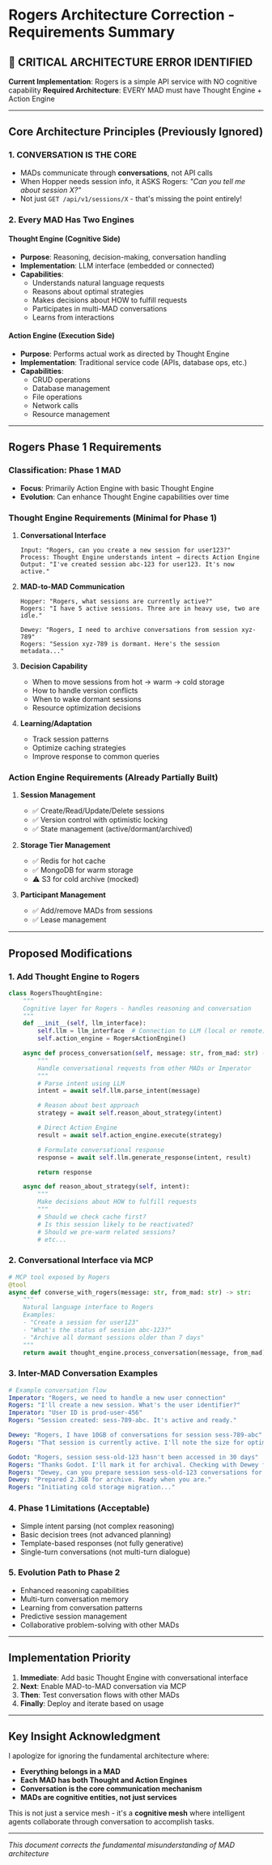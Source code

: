 # Rogers Architecture Correction - Requirements Summary

## 🚨 CRITICAL ARCHITECTURE ERROR IDENTIFIED

**Current Implementation**: Rogers is a simple API service with NO cognitive capability
**Required Architecture**: EVERY MAD must have Thought Engine + Action Engine

---

## Core Architecture Principles (Previously Ignored)

### 1. CONVERSATION IS THE CORE
- MADs communicate through **conversations**, not API calls
- When Hopper needs session info, it ASKS Rogers: *"Can you tell me about session X?"*
- Not just `GET /api/v1/sessions/X` - that's missing the point entirely!

### 2. Every MAD Has Two Engines

#### Thought Engine (Cognitive Side)
- **Purpose**: Reasoning, decision-making, conversation handling
- **Implementation**: LLM interface (embedded or connected)
- **Capabilities**:
  - Understands natural language requests
  - Reasons about optimal strategies
  - Makes decisions about HOW to fulfill requests
  - Participates in multi-MAD conversations
  - Learns from interactions

#### Action Engine (Execution Side)
- **Purpose**: Performs actual work as directed by Thought Engine
- **Implementation**: Traditional service code (APIs, database ops, etc.)
- **Capabilities**:
  - CRUD operations
  - Database management
  - File operations
  - Network calls
  - Resource management

---

## Rogers Phase 1 Requirements

### Classification: Phase 1 MAD
- **Focus**: Primarily Action Engine with basic Thought Engine
- **Evolution**: Can enhance Thought Engine capabilities over time

### Thought Engine Requirements (Minimal for Phase 1)

1. **Conversational Interface**
   ```
   Input: "Rogers, can you create a new session for user123?"
   Process: Thought Engine understands intent → directs Action Engine
   Output: "I've created session abc-123 for user123. It's now active."
   ```

2. **MAD-to-MAD Communication**
   ```
   Hopper: "Rogers, what sessions are currently active?"
   Rogers: "I have 5 active sessions. Three are in heavy use, two are idle."

   Dewey: "Rogers, I need to archive conversations from session xyz-789"
   Rogers: "Session xyz-789 is dormant. Here's the session metadata..."
   ```

3. **Decision Capability**
   - When to move sessions from hot → warm → cold storage
   - How to handle version conflicts
   - When to wake dormant sessions
   - Resource optimization decisions

4. **Learning/Adaptation**
   - Track session patterns
   - Optimize caching strategies
   - Improve response to common queries

### Action Engine Requirements (Already Partially Built)

1. **Session Management**
   - ✅ Create/Read/Update/Delete sessions
   - ✅ Version control with optimistic locking
   - ✅ State management (active/dormant/archived)

2. **Storage Tier Management**
   - ✅ Redis for hot cache
   - ✅ MongoDB for warm storage
   - ⚠️ S3 for cold archive (mocked)

3. **Participant Management**
   - ✅ Add/remove MADs from sessions
   - ✅ Lease management

---

## Proposed Modifications

### 1. Add Thought Engine to Rogers

```python
class RogersThoughtEngine:
    """
    Cognitive layer for Rogers - handles reasoning and conversation
    """
    def __init__(self, llm_interface):
        self.llm = llm_interface  # Connection to LLM (local or remote)
        self.action_engine = RogersActionEngine()

    async def process_conversation(self, message: str, from_mad: str) -> str:
        """
        Handle conversational requests from other MADs or Imperator
        """
        # Parse intent using LLM
        intent = await self.llm.parse_intent(message)

        # Reason about best approach
        strategy = await self.reason_about_strategy(intent)

        # Direct Action Engine
        result = await self.action_engine.execute(strategy)

        # Formulate conversational response
        response = await self.llm.generate_response(intent, result)

        return response

    async def reason_about_strategy(self, intent):
        """
        Make decisions about HOW to fulfill requests
        """
        # Should we check cache first?
        # Is this session likely to be reactivated?
        # Should we pre-warm related sessions?
        # etc...
```

### 2. Conversational Interface via MCP

```python
# MCP tool exposed by Rogers
@tool
async def converse_with_rogers(message: str, from_mad: str) -> str:
    """
    Natural language interface to Rogers
    Examples:
    - "Create a session for user123"
    - "What's the status of session abc-123?"
    - "Archive all dormant sessions older than 7 days"
    """
    return await thought_engine.process_conversation(message, from_mad)
```

### 3. Inter-MAD Conversation Examples

```yaml
# Example conversation flow
Imperator: "Rogers, we need to handle a new user connection"
Rogers: "I'll create a new session. What's the user identifier?"
Imperator: "User ID is prod-user-456"
Rogers: "Session created: sess-789-abc. It's active and ready."

Dewey: "Rogers, I have 10GB of conversations for session sess-789-abc"
Rogers: "That session is currently active. I'll note the size for optimization."

Godot: "Rogers, session sess-old-123 hasn't been accessed in 30 days"
Rogers: "Thanks Godot. I'll mark it for archival. Checking with Dewey first..."
Rogers: "Dewey, can you prepare session sess-old-123 conversations for S3 archive?"
Dewey: "Prepared 2.3GB for archive. Ready when you are."
Rogers: "Initiating cold storage migration..."
```

### 4. Phase 1 Limitations (Acceptable)

- Simple intent parsing (not complex reasoning)
- Basic decision trees (not advanced planning)
- Template-based responses (not fully generative)
- Single-turn conversations (not multi-turn dialogue)

### 5. Evolution Path to Phase 2

- Enhanced reasoning capabilities
- Multi-turn conversation memory
- Learning from conversation patterns
- Predictive session management
- Collaborative problem-solving with other MADs

---

## Implementation Priority

1. **Immediate**: Add basic Thought Engine with conversational interface
2. **Next**: Enable MAD-to-MAD conversation via MCP
3. **Then**: Test conversation flows with other MADs
4. **Finally**: Deploy and iterate based on usage

---

## Key Insight Acknowledgment

I apologize for ignoring the fundamental architecture where:
- **Everything belongs in a MAD**
- **Each MAD has both Thought and Action Engines**
- **Conversation is the core communication mechanism**
- **MADs are cognitive entities, not just services**

This is not just a service mesh - it's a **cognitive mesh** where intelligent agents collaborate through conversation to accomplish tasks.

---

*This document corrects the fundamental misunderstanding of MAD architecture*